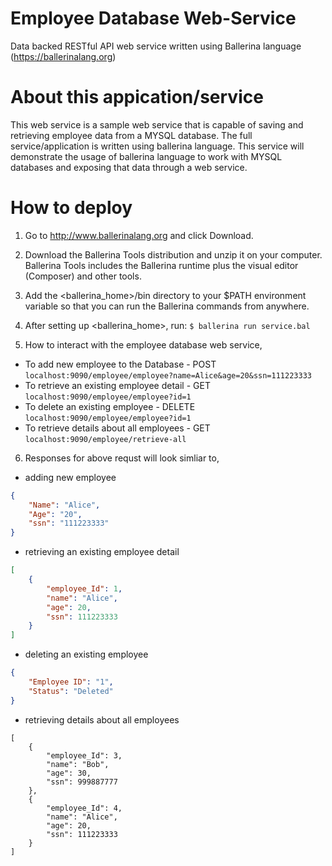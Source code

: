 # Employee Database Web-Service
Data backed RESTful API web service written using Ballerina language (https://ballerinalang.org)

# About this appication/service 
This web service is a sample web service that is capable of saving and retrieving employee data from a MYSQL database.
The full service/application is written using ballerina language. This service will demonstrate the usage of 
ballerina language to work with MYSQL databases and exposing that data through a web service.

# How to deploy
1) Go to http://www.ballerinalang.org and click Download.
2) Download the Ballerina Tools distribution and unzip it on your computer. Ballerina Tools includes the Ballerina runtime plus
the visual editor (Composer) and other tools.
3) Add the <ballerina_home>/bin directory to your $PATH environment variable so that you can run the Ballerina commands from anywhere.
4) After setting up <ballerina_home>, run: `$ ballerina run service.bal` 

5) How to interact with the employee database web service, 
* To add new employee to the Database     - POST `localhost:9090/employee/employee?name=Alice&age=20&ssn=111223333`
* To retrieve an existing employee detail - GET `localhost:9090/employee/employee?id=1`
* To delete an existing employee          - DELETE `localhost:9090/employee/employee?id=1`
* To retrieve details about all employees - GET `localhost:9090/employee/retrieve-all`

6) Responses for above requst will look simliar to, 
* adding new employee
```json
{
    "Name": "Alice",
    "Age": "20",
    "ssn": "111223333"
} 
```

* retrieving an existing employee detail
```json 
[
    {
        "employee_Id": 1,
        "name": "Alice",
        "age": 20,
        "ssn": 111223333
    }
]
```

* deleting an existing employee 
```json
{
    "Employee ID": "1",
    "Status": "Deleted"
}
```

* retrieving details about all employees
```josn
[
    {
        "employee_Id": 3,
        "name": "Bob",
        "age": 30,
        "ssn": 999887777
    },
    {
        "employee_Id": 4,
        "name": "Alice",
        "age": 20,
        "ssn": 111223333
    }
]
```

